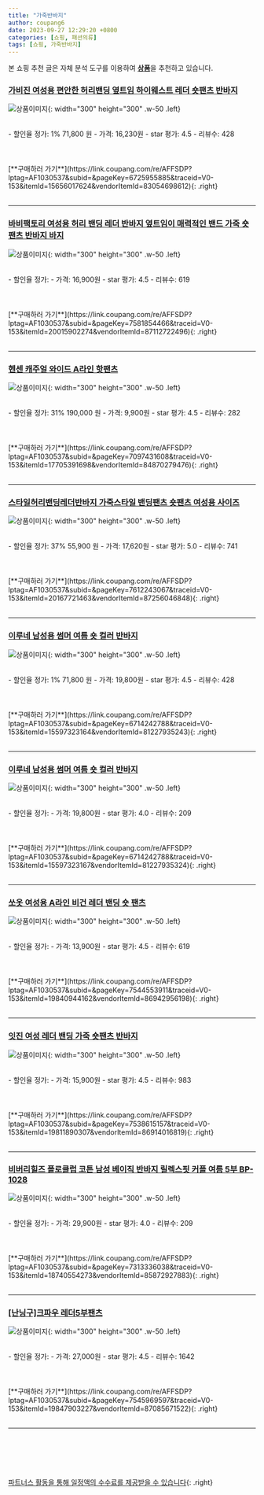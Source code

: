 ```yaml
---
title: "가죽반바지"
author: coupang6
date: 2023-09-27 12:29:20 +0800
categories: [쇼핑, 패션의류]
tags: [쇼핑, 가죽반바지]
---
```


본 쇼핑 추천 글은 자체 분석 도구를 이용하여 [**상품**](https://link.coupang.com/a/bao1ui)을 추천하고 있습니다.

### [가비진 여성용 편안한 허리밴딩 옆트임 하이웨스트 레더 숏팬츠 반바지](https://link.coupang.com/re/AFFSDP?lptag=AF1030537&subid=&pageKey=6725955885&traceid=V0-153&itemId=15656017624&vendorItemId=83054698612)

![상품이미지](https://thumbnail6.coupangcdn.com/thumbnails/remote/230x230ex/image/vendor_inventory/c935/148afeecdd081a5962fe1c7e8f868b9b6693911154ef1e7e4e863086acaf.jpg){: width="300" height="300" .w-50 .left}


<br>
- 할인율 정가: 1%  71,800   원
- 가격: 16,230원
- star 평가: 4.5
- 리뷰수: 428
<br>
<br>
<br>
<br>
[**구매하러 가기**](https://link.coupang.com/re/AFFSDP?lptag=AF1030537&subid=&pageKey=6725955885&traceid=V0-153&itemId=15656017624&vendorItemId=83054698612){: .right}
<br>
<br>

---

### [바비팩토리 여성용 허리 밴딩 레더 반바지 옆트임이 매력적인 밴드 가죽 숏팬츠 반바지 바지](https://link.coupang.com/re/AFFSDP?lptag=AF1030537&subid=&pageKey=7581854466&traceid=V0-153&itemId=20015902274&vendorItemId=87112722496)

![상품이미지](https://thumbnail10.coupangcdn.com/thumbnails/remote/230x230ex/image/vendor_inventory/c791/cb8510ce78e1a32349b7a05e3a654d149ec472fdc1d6ef2b8a168dbab791.jpg){: width="300" height="300" .w-50 .left}


<br>
- 할인율 정가: 
- 가격: 16,900원
- star 평가: 4.5
- 리뷰수: 619
<br>
<br>
<br>
<br>
[**구매하러 가기**](https://link.coupang.com/re/AFFSDP?lptag=AF1030537&subid=&pageKey=7581854466&traceid=V0-153&itemId=20015902274&vendorItemId=87112722496){: .right}
<br>
<br>

---

### [헨센 캐주얼 와이드 A라인 핫팬츠](https://link.coupang.com/re/AFFSDP?lptag=AF1030537&subid=&pageKey=7097431608&traceid=V0-153&itemId=17705391698&vendorItemId=84870279476)

![상품이미지](https://thumbnail9.coupangcdn.com/thumbnails/remote/230x230ex/image/rs_quotation_api/umw3jqmo/8262a71fc7354b618845dff217081fd0.jpg){: width="300" height="300" .w-50 .left}


<br>
- 할인율 정가: 31%  190,000   원
- 가격: 9,900원
- star 평가: 4.5
- 리뷰수: 282
<br>
<br>
<br>
<br>
[**구매하러 가기**](https://link.coupang.com/re/AFFSDP?lptag=AF1030537&subid=&pageKey=7097431608&traceid=V0-153&itemId=17705391698&vendorItemId=84870279476){: .right}
<br>
<br>

---

### [스타일허리밴딩레더반바지 가죽스타일 밴딩팬츠 숏팬츠 여성용 사이즈](https://link.coupang.com/re/AFFSDP?lptag=AF1030537&subid=&pageKey=7612243067&traceid=V0-153&itemId=20167721463&vendorItemId=87256046848)

![상품이미지](https://thumbnail9.coupangcdn.com/thumbnails/remote/230x230ex/image/vendor_inventory/fd7f/5fd91cb6eb40fc69376def06031ad40ff81e8a965593c63782fd3903296c.jpg){: width="300" height="300" .w-50 .left}


<br>
- 할인율 정가: 37%  55,900   원
- 가격: 17,620원
- star 평가: 5.0
- 리뷰수: 741
<br>
<br>
<br>
<br>
[**구매하러 가기**](https://link.coupang.com/re/AFFSDP?lptag=AF1030537&subid=&pageKey=7612243067&traceid=V0-153&itemId=20167721463&vendorItemId=87256046848){: .right}
<br>
<br>

---

### [이루네 남성용 썸머 여름 숏 컬러 반바지](https://link.coupang.com/re/AFFSDP?lptag=AF1030537&subid=&pageKey=6714242788&traceid=V0-153&itemId=15597323164&vendorItemId=81227935243)

![상품이미지](https://thumbnail6.coupangcdn.com/thumbnails/remote/230x230ex/image/vendor_inventory/28cc/af0d72cdc2c4cf771af57771bc5b5de2c0f9f0e2bd73baf48c035db81b40.jpg){: width="300" height="300" .w-50 .left}


<br>
- 할인율 정가: 1%  71,800   원
- 가격: 19,800원
- star 평가: 4.5
- 리뷰수: 428
<br>
<br>
<br>
<br>
[**구매하러 가기**](https://link.coupang.com/re/AFFSDP?lptag=AF1030537&subid=&pageKey=6714242788&traceid=V0-153&itemId=15597323164&vendorItemId=81227935243){: .right}
<br>
<br>

---

### [이루네 남성용 썸머 여름 숏 컬러 반바지](https://link.coupang.com/re/AFFSDP?lptag=AF1030537&subid=&pageKey=6714242788&traceid=V0-153&itemId=15597323167&vendorItemId=81227935324)

![상품이미지](https://thumbnail9.coupangcdn.com/thumbnails/remote/230x230ex/image/vendor_inventory/a8bc/bf8191d1dfa9e4865c70fd1e3142a63638bd3460c53d42b74a7d873f5957.jpg){: width="300" height="300" .w-50 .left}


<br>
- 할인율 정가: 
- 가격: 19,800원
- star 평가: 4.0
- 리뷰수: 209
<br>
<br>
<br>
<br>
[**구매하러 가기**](https://link.coupang.com/re/AFFSDP?lptag=AF1030537&subid=&pageKey=6714242788&traceid=V0-153&itemId=15597323167&vendorItemId=81227935324){: .right}
<br>
<br>

---

### [쏘옷 여성용 A라인 비건 레더 밴딩 숏 팬츠](https://link.coupang.com/re/AFFSDP?lptag=AF1030537&subid=&pageKey=7544553911&traceid=V0-153&itemId=19840944162&vendorItemId=86942956198)

![상품이미지](https://thumbnail10.coupangcdn.com/thumbnails/remote/230x230ex/image/vendor_inventory/a9ef/5f6ceae62da4924181de729fe39a589f042034096850c99930e6a3ac1f60.jpg){: width="300" height="300" .w-50 .left}


<br>
- 할인율 정가: 
- 가격: 13,900원
- star 평가: 4.5
- 리뷰수: 619
<br>
<br>
<br>
<br>
[**구매하러 가기**](https://link.coupang.com/re/AFFSDP?lptag=AF1030537&subid=&pageKey=7544553911&traceid=V0-153&itemId=19840944162&vendorItemId=86942956198){: .right}
<br>
<br>

---

### [잇진 여성 레더 밴딩 가죽 숏팬츠 반바지](https://link.coupang.com/re/AFFSDP?lptag=AF1030537&subid=&pageKey=7538615157&traceid=V0-153&itemId=19811890307&vendorItemId=86914016819)

![상품이미지](https://thumbnail9.coupangcdn.com/thumbnails/remote/230x230ex/image/vendor_inventory/3bb3/7b29c480dc0cd1859662c9e1eac8b0ae7d57b41cc28991ec9be8c3030822.jpg){: width="300" height="300" .w-50 .left}


<br>
- 할인율 정가: 
- 가격: 15,900원
- star 평가: 4.5
- 리뷰수: 983
<br>
<br>
<br>
<br>
[**구매하러 가기**](https://link.coupang.com/re/AFFSDP?lptag=AF1030537&subid=&pageKey=7538615157&traceid=V0-153&itemId=19811890307&vendorItemId=86914016819){: .right}
<br>
<br>

---

### [비버리힐즈 폴로클럽 코튼 남성 베이직 반바지 릴렉스핏 커플 여름 5부 BP-1028](https://link.coupang.com/re/AFFSDP?lptag=AF1030537&subid=&pageKey=7313336038&traceid=V0-153&itemId=18740554273&vendorItemId=85872927883)

![상품이미지](https://thumbnail9.coupangcdn.com/thumbnails/remote/230x230ex/image/vendor_inventory/2ad3/bc9258332b704ab0da99d132d7f91113b16813462f9c75fb68609279ee0a.jpg){: width="300" height="300" .w-50 .left}


<br>
- 할인율 정가: 
- 가격: 29,900원
- star 평가: 4.0
- 리뷰수: 209
<br>
<br>
<br>
<br>
[**구매하러 가기**](https://link.coupang.com/re/AFFSDP?lptag=AF1030537&subid=&pageKey=7313336038&traceid=V0-153&itemId=18740554273&vendorItemId=85872927883){: .right}
<br>
<br>

---

### [[난닝구]크파우 레더5부팬츠](https://link.coupang.com/re/AFFSDP?lptag=AF1030537&subid=&pageKey=7545969597&traceid=V0-153&itemId=19847903227&vendorItemId=87085671522)

![상품이미지](https://thumbnail10.coupangcdn.com/thumbnails/remote/230x230ex/image/vendor_inventory/d892/b46329ed7d54c1329049efba0bdb481da99da9f3958fddca0f949dce5500.jpg){: width="300" height="300" .w-50 .left}


<br>
- 할인율 정가: 
- 가격: 27,000원
- star 평가: 4.5
- 리뷰수: 1642
<br>
<br>
<br>
<br>
[**구매하러 가기**](https://link.coupang.com/re/AFFSDP?lptag=AF1030537&subid=&pageKey=7545969597&traceid=V0-153&itemId=19847903227&vendorItemId=87085671522){: .right}
<br>
<br>

---
<br><br><br><br><br> [파트너스 활동을 통해 일정액의 수수료를 제공받을 수 있습니다](https://link.coupang.com/a/bao1ui){: .right}